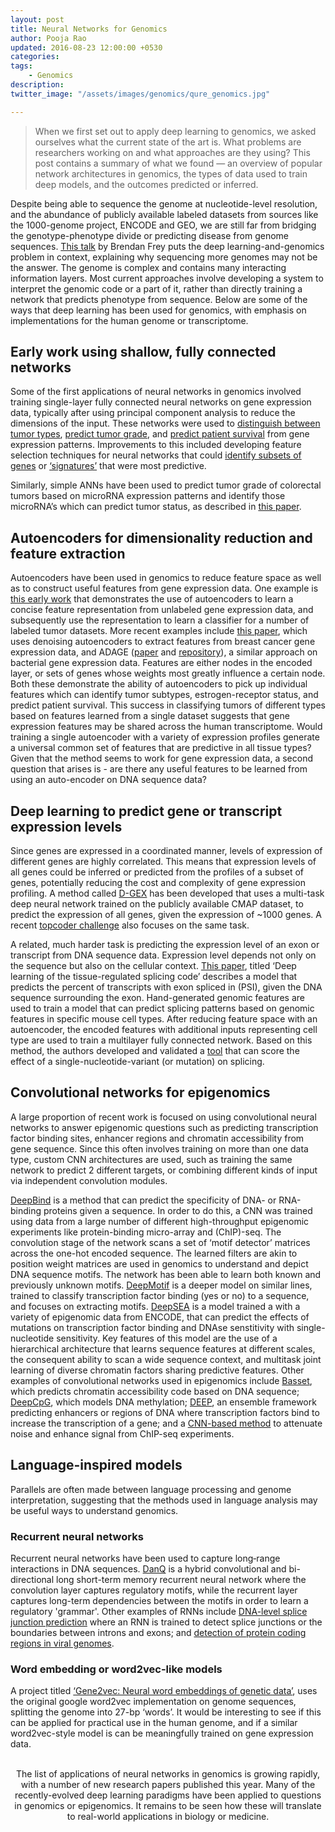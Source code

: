 ```yaml
---
layout: post
title: Neural Networks for Genomics
author: Pooja Rao
updated: 2016-08-23 12:00:00 +0530
categories:
tags:
    - Genomics
description:
twitter_image: "/assets/images/genomics/qure_genomics.jpg"

---
```


> When we first set out to apply deep learning to genomics, we asked ourselves what the current state of the art is. What problems are researchers working on and what approaches are they using? This post contains a summary of what we found — an overview of popular network architectures in genomics, the types of data used to train deep models, and the outcomes predicted or inferred.

Despite being able to sequence the genome at nucleotide-level resolution, and the abundance of publicly available labeled datasets from sources like the 1000-genome project, ENCODE and GEO, we are still far from bridging the genotype-phenotype divide or predicting disease from genome sequences. [This talk](https://www.youtube.com/watch?v=bYTq4QEDA78) by Brendan Frey puts the deep learning-and-genomics problem in context, explaining why sequencing more genomes may not be the answer. The genome is complex and contains many interacting information layers. Most current approaches involve developing a system to interpret the genomic code or a part of it, rather than directly training a network that predicts phenotype from sequence.
Below are some of the ways that deep learning has been used for genomics, with emphasis on implementations for the human genome or transcriptome.

## Early work using shallow, fully connected networks
Some of the first applications of neural networks in genomics involved training single-layer fully connected neural networks on gene expression data, typically after using principal component analysis to reduce the dimensions of the input. These networks were used to [distinguish between tumor types](http://www.nature.com/nm/journal/v7/n6/full/nm0601_673.html), [predict tumor grade](http://mct.aacrjournals.org/content/7/5/1013.long), and [predict patient survival](http://bmcbioinformatics.biomedcentral.com/articles/10.1186/1471-2105-4-13) from gene expression patterns. Improvements to this included developing feature selection techniques for neural networks that could [identify subsets of genes](http://bmcbioinformatics.biomedcentral.com/articles/10.1186/1471-2105-8-5)  or [‘signatures’](http://www.ncbi.nlm.nih.gov/pubmed/14556665) that were most predictive.

Similarly, simple ANNs have been used to predict tumor grade of colorectal tumors based on microRNA expression patterns and identify those microRNA’s which can predict tumor status, as described in [this paper](http://link.springer.com/article/10.1007%2Fs00384-011-1279-4).

## Autoencoders for dimensionality reduction and feature extraction
Autoencoders have been used in genomics to reduce feature space as well as to construct useful features from gene expression data. One example is  [this early work](http://matlabproject.ir/forms/files/392437.pdf) that demonstrates the use of autoencoders to learn a concise feature representation from unlabeled gene expression data, and  subsequently use the representation to learn a classifier for a number of labeled tumor datasets.
More recent examples include [this paper](http://www.worldscientific.com/doi/pdf/10.1142/9789814644730_0014), which uses denoising autoencoders to extract features from breast cancer gene expression data,  and ADAGE ([paper](http://msystems.asm.org/content/1/1/e00025-15) and [repository](https://github.com/greenelab/adage)), a similar approach on bacterial gene expression data. Features are either nodes in the encoded layer, or sets of genes whose weights most greatly influence a certain node.
Both these demonstrate the ability of autoencoders to pick up individual features which can identify tumor subtypes, estrogen-receptor status, and predict patient survival. This success in classifying tumors of different types based on features learned from a single dataset suggests that gene expression features may be shared across the human transcriptome. Would training a single autoencoder with a variety of expression profiles generate a universal common set of features that are predictive in all tissue types? Given that the method seems to work for gene expression data, a second question that arises is - are there any useful features to be learned from using an auto-encoder on DNA sequence data?

## Deep learning to predict gene or transcript expression levels
Since genes are expressed in a coordinated manner, levels of expression of different genes are highly correlated. This means that expression levels of all genes could be inferred or predicted from the profiles of a subset of genes, potentially reducing the cost and complexity of gene expression profiling. A method called [D-GEX](http://bioinformatics.oxfordjournals.org/content/32/12/1832) has been developed that uses a multi-task deep neural network trained on the publicly available CMAP dataset, to predict the expression of all genes, given the expression of ~1000 genes. A recent [topcoder challenge](https://community.topcoder.com/longcontest/?module=ViewProblemStatement&rd=16753&pm=14337) also focuses on the same task.

A related, much harder task is predicting the expression level of an exon or transcript from DNA sequence data. Expression level depends not only on the sequence but also on the cellular context. [This paper](http://bioinformatics.oxfordjournals.org/content/30/12/i121.full), titled ‘Deep learning of the tissue-regulated splicing code’ describes a model that predicts the percent of transcripts with exon spliced in (PSI), given the DNA sequence surrounding the exon. Hand-generated genomic features are used to train a model that can predict splicing patterns based on genomic features in specific mouse cell types. After reducing feature space with an autoencoder, the encoded features with additional inputs representing cell type are used to train a multilayer fully connected network. Based on this method, the authors developed and validated a [tool](http://tools.genes.toronto.edu) that can score the effect of a single-nucleotide-variant (or mutation) on splicing.

## Convolutional networks for epigenomics
A large proportion of recent work is focused on using convolutional neural networks to answer epigenomic questions such as predicting transcription factor binding sites, enhancer regions and chromatin accessibility from gene sequence. Since this often involves training on more than one data type, custom CNN architectures are used, such as training the same network to predict 2 different targets, or combining different kinds of input via independent convolution modules.

[DeepBind](http://www.nature.com/nbt/journal/v33/n8/full/nbt.3300.html) is a method that can predict the specificity of DNA- or RNA-binding proteins given a sequence. In order to do this, a CNN was trained using data from a large number of different high-throughput epigenomic experiments like protein-binding micro-array and (ChIP)-seq. The convolution stage of the network scans a set of ‘motif detector’ matrices across the one-hot encoded sequence. The learned filters are akin to position weight matrices are used in genomics to understand and depict DNA sequence motifs. The network has been able to learn both known and previously unknown motifs. [DeepMotif](https://arxiv.org/abs/1605.01133) is a deeper model on similar lines, trained to classify transcription factor binding (yes or no) to a sequence, and focuses on extracting motifs.
[DeepSEA](http://www.nature.com/nmeth/journal/v12/n10/full/nmeth.3547.html) is a model trained a with a variety of epigenomic data from ENCODE, that can predict the effects of mutations on transcription factor binding and DNAse senstitivity with single-nucleotide sensitivity. Key features of this model are the use of a hierarchical architecture that learns sequence features at different scales, the consequent ability to scan a wide sequence context, and multitask joint learning of diverse chromatin factors sharing predictive features.
Other examples of convolutional networks used in epigenomics include [Basset](http://genome.cshlp.org/content/26/7/990.full), which predicts chromatin accessibility code based on DNA sequence; [DeepCpG](http://www.nature.com/articles/srep19598), which models DNA methylation; [DEEP](http://nar.oxfordjournals.org/content/early/2014/11/05/nar.gku1058.full), an ensemble framework predicting enhancers or regions of DNA where transcription factors bind to increase the transcription of a gene; and a [CNN-based method](http://biorxiv.org/content/early/2016/05/07/052118) to attenuate noise and enhance signal from ChIP-seq experiments.

## Language-inspired models

Parallels are often made between language processing and genome interpretation, suggesting that the methods used in language analysis may be useful ways to understand genomics.

### Recurrent neural networks

Recurrent neural networks have been used to capture long‐range interactions in DNA sequences. [DanQ](http://nar.oxfordjournals.org/content/44/11/e107.long) is a hybrid convolutional and bi-directional long short-term memory recurrent neural network where the convolution layer captures regulatory motifs, while the recurrent layer captures long-term dependencies between the motifs in order to learn a regulatory 'grammar'. Other examples of RNNs include [DNA-level splice junction prediction](http://arxiv.org/abs/1512.05135) where an RNN is trained to detect splice junctions or the boundaries between introns and exons; and [detection of protein coding regions in viral genomes](http://www.sciencedirect.com/science/article/pii/S0950705111002024).

### Word embedding or word2vec-like models

A project  titled [‘Gene2vec: Neural word embeddings of genetic data’](https://github.com/davidcox143/Gene2vec), uses the original google word2vec implementation on genome sequences, splitting the genome into 27-bp ‘words’. It would be interesting to see if this can be applied for practical use in the human genome, and if a similar word2vec-style model is can be meaningfully trained on gene expression data.
<br><br>

<p align="center">
The list of applications of neural networks in genomics is growing rapidly, with a number of new research papers published this year. Many of the recently-evolved deep learning paradigms have been applied to questions in genomics or epigenomics. It remains to be seen how these will translate to real-world applications in biology or medicine.
</p>
